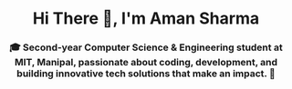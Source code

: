 <h1 align="center">Hi There 👋, I'm Aman Sharma</h1>
<h3 align="center"> 🎓 Second-year Computer Science & Engineering student at MIT, Manipal, passionate about coding, development, and building innovative tech solutions that make an impact. 🚀</h3>
